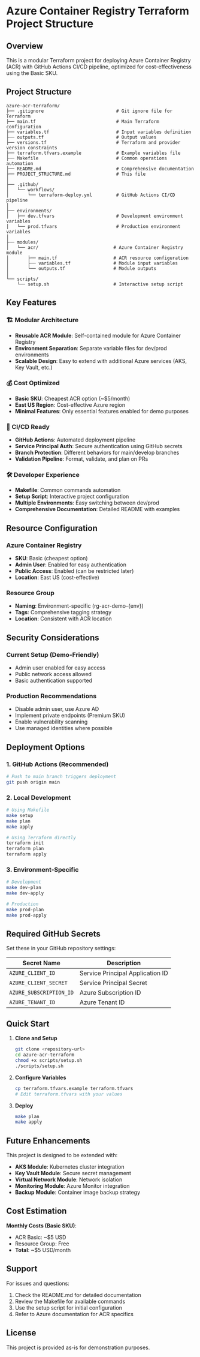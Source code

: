 # Azure Container Registry Terraform Project Structure

## Overview
This is a modular Terraform project for deploying Azure Container Registry (ACR) with GitHub Actions CI/CD pipeline, optimized for cost-effectiveness using the Basic SKU.

## Project Structure

```
azure-acr-terraform/
├── .gitignore                           # Git ignore file for Terraform
├── main.tf                              # Main Terraform configuration
├── variables.tf                         # Input variables definition
├── outputs.tf                           # Output values
├── versions.tf                          # Terraform and provider version constraints
├── terraform.tfvars.example             # Example variables file
├── Makefile                             # Common operations automation
├── README.md                            # Comprehensive documentation
├── PROJECT_STRUCTURE.md                 # This file
│
├── .github/
│   └── workflows/
│       └── terraform-deploy.yml         # GitHub Actions CI/CD pipeline
│
├── environments/
│   ├── dev.tfvars                       # Development environment variables
│   └── prod.tfvars                      # Production environment variables
│
├── modules/
│   └── acr/                            # Azure Container Registry module
│       ├── main.tf                     # ACR resource configuration
│       ├── variables.tf                # Module input variables
│       └── outputs.tf                  # Module outputs
│
└── scripts/
    └── setup.sh                        # Interactive setup script
```

## Key Features

### 🏗️ Modular Architecture
- **Reusable ACR Module**: Self-contained module for Azure Container Registry
- **Environment Separation**: Separate variable files for dev/prod environments
- **Scalable Design**: Easy to extend with additional Azure services (AKS, Key Vault, etc.)

### 💰 Cost Optimized
- **Basic SKU**: Cheapest ACR option (~$5/month)
- **East US Region**: Cost-effective Azure region
- **Minimal Features**: Only essential features enabled for demo purposes

### 🚀 CI/CD Ready
- **GitHub Actions**: Automated deployment pipeline
- **Service Principal Auth**: Secure authentication using GitHub secrets
- **Branch Protection**: Different behaviors for main/develop branches
- **Validation Pipeline**: Format, validate, and plan on PRs

### 🛠️ Developer Experience
- **Makefile**: Common commands automation
- **Setup Script**: Interactive project configuration
- **Multiple Environments**: Easy switching between dev/prod
- **Comprehensive Documentation**: Detailed README with examples

## Resource Configuration

### Azure Container Registry
- **SKU**: Basic (cheapest option)
- **Admin User**: Enabled for easy authentication
- **Public Access**: Enabled (can be restricted later)
- **Location**: East US (cost-effective)

### Resource Group
- **Naming**: Environment-specific (rg-acr-demo-{env})
- **Tags**: Comprehensive tagging strategy
- **Location**: Consistent with ACR location

## Security Considerations

### Current Setup (Demo-Friendly)
- Admin user enabled for easy access
- Public network access allowed
- Basic authentication supported

### Production Recommendations
- Disable admin user, use Azure AD
- Implement private endpoints (Premium SKU)
- Enable vulnerability scanning
- Use managed identities where possible

## Deployment Options

### 1. GitHub Actions (Recommended)
```bash
# Push to main branch triggers deployment
git push origin main
```

### 2. Local Development
```bash
# Using Makefile
make setup
make plan
make apply

# Using Terraform directly
terraform init
terraform plan
terraform apply
```

### 3. Environment-Specific
```bash
# Development
make dev-plan
make dev-apply

# Production
make prod-plan
make prod-apply
```

## Required GitHub Secrets

Set these in your GitHub repository settings:

| Secret Name | Description |
|-------------|-------------|
| `AZURE_CLIENT_ID` | Service Principal Application ID |
| `AZURE_CLIENT_SECRET` | Service Principal Secret |
| `AZURE_SUBSCRIPTION_ID` | Azure Subscription ID |
| `AZURE_TENANT_ID` | Azure Tenant ID |

## Quick Start

1. **Clone and Setup**
   ```bash
   git clone <repository-url>
   cd azure-acr-terraform
   chmod +x scripts/setup.sh
   ./scripts/setup.sh
   ```

2. **Configure Variables**
   ```bash
   cp terraform.tfvars.example terraform.tfvars
   # Edit terraform.tfvars with your values
   ```

3. **Deploy**
   ```bash
   make plan
   make apply
   ```

## Future Enhancements

This project is designed to be extended with:

- **AKS Module**: Kubernetes cluster integration
- **Key Vault Module**: Secure secret management
- **Virtual Network Module**: Network isolation
- **Monitoring Module**: Azure Monitor integration
- **Backup Module**: Container image backup strategy

## Cost Estimation

**Monthly Costs (Basic SKU)**:
- ACR Basic: ~$5 USD
- Resource Group: Free
- **Total**: ~$5 USD/month

## Support

For issues and questions:
1. Check the README.md for detailed documentation
2. Review the Makefile for available commands
3. Use the setup script for initial configuration
4. Refer to Azure documentation for ACR specifics

## License

This project is provided as-is for demonstration purposes.